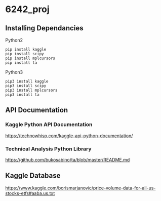 # 6242_proj

## Installing Dependancies
Python2
```
pip install kaggle
pip install scipy
pip install mplcursors
pip install ta
```
Python3
```
pip3 install kaggle
pip3 install scipy
pip3 install mplcursors
pip3 install ta
```

## API Documentation
### Kaggle Python API Documentation
https://technowhisp.com/kaggle-api-python-documentation/

### Technical Analysis Python Library
https://github.com/bukosabino/ta/blob/master/README.md

## Kaggle Database
https://www.kaggle.com/borismarjanovic/price-volume-data-for-all-us-stocks-etfs#aaba.us.txt
